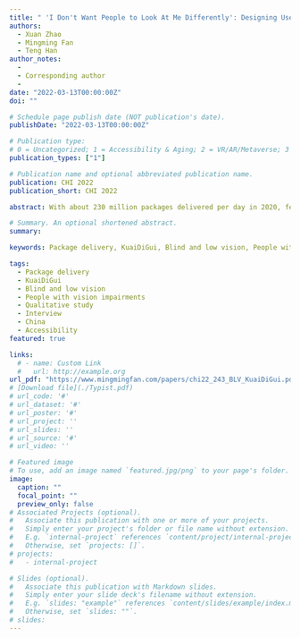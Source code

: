 ```yaml
---
title: " 'I Don't Want People to Look At Me Differently': Designing User-Defined Above-the-Neck Gestures for People with Upper Body Motor Impairments"
authors:
  - Xuan Zhao
  - Mingming Fan
  - Teng Han
author_notes:
  -
  - Corresponding author
  -
date: "2022-03-13T00:00:00Z"
doi: ""

# Schedule page publish date (NOT publication's date).
publishDate: "2022-03-13T00:00:00Z"

# Publication type:
# 0 = Uncategorized; 1 = Accessibility & Aging; 2 = VR/AR/Metaverse; 3 = Human-AI Collaboration; 4 = UX Methodology; 5 = Social Computing; 6 = Sensing;
publication_types: ["1"]

# Publication name and optional abbreviated publication name.
publication: CHI 2022
publication_short: CHI 2022

abstract: With about 230 million packages delivered per day in 2020, fetching packages has become a routine for many city dwellers in China. When fetching packages, people usually need to go to collection sites of their apartment complexes or a KuaiDiGui, an increasingly popular type of self-service package pickup machine. However, little is known whether such processes are accessible to blind and low vision (BLV) city dwellers. We interviewed BLV people (N=20) living in a large metropolitan area in China to understand their practices and challenges of fetching packages. Our findings show that participants encountered difficulties in finding the collection site and localizing and recognizing their packages. When fetching packages from KuaiDiGuis, they had difficulty in identifying the correct KuaiDiGui, interacting with its touch screen, navigating the complex on-screen workflow, and opening the target compartment. We discuss design considerations to make the package fetching process more accessible to the BLV community.

# Summary. An optional shortened abstract.
summary:

keywords: Package delivery, KuaiDiGui, Blind and low vision, People with vision impairments, Qualitative study, Interview, China, Accessibility

tags:
  - Package delivery
  - KuaiDiGui
  - Blind and low vision
  - People with vision impairments
  - Qualitative study
  - Interview
  - China
  - Accessibility
featured: true

links:
  # - name: Custom Link
  #   url: http://example.org
url_pdf: "https://www.mingmingfan.com/papers/chi22_243_BLV_KuaiDiGui.pdf"
# [Download file](./Typist.pdf)
# url_code: '#'
# url_dataset: '#'
# url_poster: '#'
# url_project: ''
# url_slides: ''
# url_source: '#'
# url_video: ''

# Featured image
# To use, add an image named `featured.jpg/png` to your page's folder.
image:
  caption: ""
  focal_point: ""
  preview_only: false
# Associated Projects (optional).
#   Associate this publication with one or more of your projects.
#   Simply enter your project's folder or file name without extension.
#   E.g. `internal-project` references `content/project/internal-project/index.md`.
#   Otherwise, set `projects: []`.
# projects:
#   - internal-project

# Slides (optional).
#   Associate this publication with Markdown slides.
#   Simply enter your slide deck's filename without extension.
#   E.g. `slides: "example"` references `content/slides/example/index.md`.
#   Otherwise, set `slides: ""`.
# slides:
---
```


<!-- {{< youtube f9lO9tin4tw >}} -->
